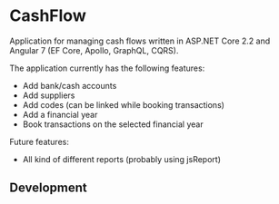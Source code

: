 # CashFlow

Application for managing cash flows written in ASP.NET Core 2.2 and Angular 7 (EF Core, Apollo, GraphQL, CQRS).

The application currently has the following features:
* Add bank/cash accounts
* Add suppliers
* Add codes (can be linked while booking transactions)
* Add a financial year
* Book transactions on the selected financial year

Future features:
* All kind of different reports (probably using jsReport)

## Development
